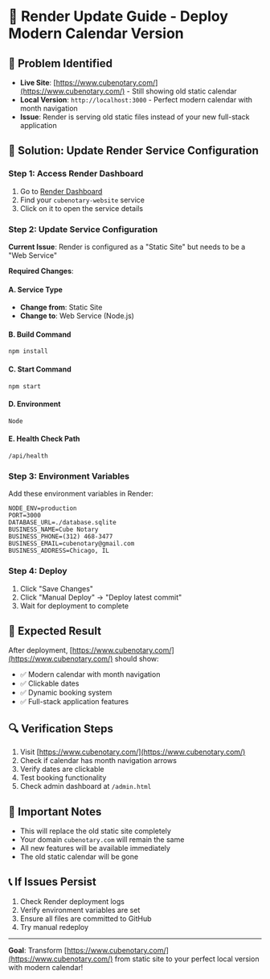 # 🚀 Render Update Guide - Deploy Modern Calendar Version

## 🎯 **Problem Identified**
- **Live Site**: [https://www.cubenotary.com/](https://www.cubenotary.com/) - Still showing old static calendar
- **Local Version**: `http://localhost:3000` - Perfect modern calendar with month navigation
- **Issue**: Render is serving old static files instead of your new full-stack application

## 🔧 **Solution: Update Render Service Configuration**

### Step 1: Access Render Dashboard
1. Go to [Render Dashboard](https://dashboard.render.com)
2. Find your `cubenotary-website` service
3. Click on it to open the service details

### Step 2: Update Service Configuration
**Current Issue**: Render is configured as a "Static Site" but needs to be a "Web Service"

**Required Changes**:

#### A. Service Type
- **Change from**: Static Site
- **Change to**: Web Service (Node.js)

#### B. Build Command
```
npm install
```

#### C. Start Command
```
npm start
```

#### D. Environment
```
Node
```

#### E. Health Check Path
```
/api/health
```

### Step 3: Environment Variables
Add these environment variables in Render:

```env
NODE_ENV=production
PORT=3000
DATABASE_URL=./database.sqlite
BUSINESS_NAME=Cube Notary
BUSINESS_PHONE=(312) 468-3477
BUSINESS_EMAIL=cubenotary@gmail.com
BUSINESS_ADDRESS=Chicago, IL
```

### Step 4: Deploy
1. Click "Save Changes"
2. Click "Manual Deploy" → "Deploy latest commit"
3. Wait for deployment to complete

## 🎯 **Expected Result**
After deployment, [https://www.cubenotary.com/](https://www.cubenotary.com/) should show:
- ✅ Modern calendar with month navigation
- ✅ Clickable dates
- ✅ Dynamic booking system
- ✅ Full-stack application features

## 🔍 **Verification Steps**
1. Visit [https://www.cubenotary.com/](https://www.cubenotary.com/)
2. Check if calendar has month navigation arrows
3. Verify dates are clickable
4. Test booking functionality
5. Check admin dashboard at `/admin.html`

## 🚨 **Important Notes**
- This will replace the old static site completely
- Your domain `cubenotary.com` will remain the same
- All new features will be available immediately
- The old static calendar will be gone

## 📞 **If Issues Persist**
1. Check Render deployment logs
2. Verify environment variables are set
3. Ensure all files are committed to GitHub
4. Try manual redeploy

---

**Goal**: Transform [https://www.cubenotary.com/](https://www.cubenotary.com/) from static site to your perfect local version with modern calendar!
